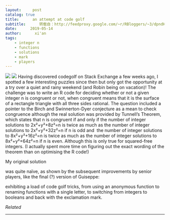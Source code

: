 ```yaml
---
layout:     post
catalog: true
title:      an attempt at code golf
subtitle:      转载自：http://feedproxy.google.com/~r/RBloggers/~3/dpndHDGv2Os/
date:      2019-05-14
author:      xi'an
tags:
    - integer n
    - functions
    - solutions
    - mark
    - players
---
```






![](https://xianblog.files.wordpress.com/2012/02/dscn1936-e1328903064117.jpg?w=450&resize=450%2C249#038;h=249)
![](https://xianblog.files.wordpress.com/2012/02/dscn1936-e1328903064117.jpg?w=450&h=249&fit=450%2C249&resize=450%2C249)
Having discovered codegolf on Stack Exchange a few weeks ago, I spotted a few interesting puzzles since then but only got the opportunity at a try over a quiet and rainy weekend (and Robin being on vacation)! The challenge was to write an R code for deciding whether or not a given integer n is congruent or not, when congruent means that it is the surface of a rectangle triangle with all three sides rational. The question included a pointer to the Birch and Swinnerton-Dyer conjecture as a mean to check congruence although the real solution was provided by Tunnell’s Theorem, which states that n is congruent if and only if the number of integer solutions to 2x²+y²+8z²=n is twice as much as the number of integer solutions to 2x²+y²+32z²=n if n is odd and  the number of integer solutions to 8x²+y²+16z²=n is twice as much as the number of integer solutions to 8x²+y²+64z²=n if n is even. Although this is only true for squared-free integers. (I actually spent more time on figuring out the exact wording of the theorem than on optimising the R code!)

My original solution

was quite naïve, as shown by the subsequent improvements by senior players, like the final (?) version of Guiseppe:

exhibiting a load of code golf tricks, from using an anonymous function to renaming functions with a single letter, to switching from integers to booleans and back with the exclamation mark.


*Related*








---
